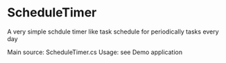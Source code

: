 # ScheduleTimer
A very simple schdule timer like task schedule for periodically tasks every day

Main source: ScheduleTimer.cs
Usage: see Demo application
